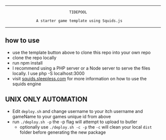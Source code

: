 _______________________________________________________________________________

  
                                 TIDEPOOL

                  A starter game template using Squids.js 

_______________________________________________________________________________

## how to use
 - use the template button above to clone this repo into your own repo
 - clone the repo locally
 - run npm install
 - I recommend using a PHP server or a Node server to serve the files locally. I use php -S localhost:3000
 - visit [squids.sleepless.com](https://squids.sleepless.com) for more information on how to use the squids engine

## UNIX ONLY AUTOMATION
- Edit `deploy.sh` and change username to your itch username and gameName to your games unique id from above
- run `./deploy.sh -p` the -p flag will attempt to upload to butler
  - optionally use `./deploy.sh -c -p` the `-c` will clean your local `dist` folder before generating the new package
